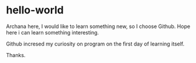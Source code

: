 # hello-world

Archana here, I would like to learn something new, so I choose Github. Hope here i can learn something interesting.

Github incresed my curiosity on program on the first day of learning itself.

Thanks.
